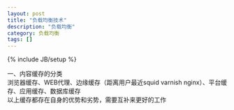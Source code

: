 ```yaml
---
layout: post
title: "负载均衡技术"
description: "负载均衡"
category: 负载均衡
tags: []
---
```

{% include JB/setup %}

一、内容缓存的分类  
浏览器缓存、WEB代理、边缘缓存（距离用户最近squid varnish nginx）、平台缓存、应用缓存、数据库缓存  
以上缓存都存在自身的优势和劣势，需要互补来更好的工作  
